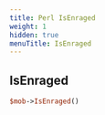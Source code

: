 ```yaml
---
title: Perl IsEnraged
weight: 1
hidden: true
menuTitle: IsEnraged
---
```

## IsEnraged
```perl
$mob->IsEnraged()
```